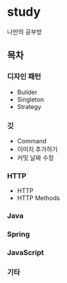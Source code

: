 # study

나만의 공부방

## 목차

### 디자인 패턴

- Builder
- Singleton
- Strategy

### 깃

- Command
- 이미지 추가하기
- 커밋 날짜 수정

### HTTP

- HTTP
- HTTP Methods

### Java

### Spring

### JavaScript

### 기타